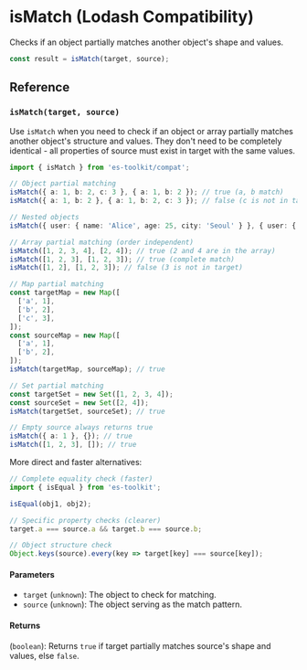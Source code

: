 # isMatch (Lodash Compatibility)

Checks if an object partially matches another object's shape and values.

```typescript
const result = isMatch(target, source);
```

## Reference

### `isMatch(target, source)`

Use `isMatch` when you need to check if an object or array partially matches another object's structure and values. They don't need to be completely identical - all properties of source must exist in target with the same values.

```typescript
import { isMatch } from 'es-toolkit/compat';

// Object partial matching
isMatch({ a: 1, b: 2, c: 3 }, { a: 1, b: 2 }); // true (a, b match)
isMatch({ a: 1, b: 2 }, { a: 1, b: 2, c: 3 }); // false (c is not in target)

// Nested objects
isMatch({ user: { name: 'Alice', age: 25, city: 'Seoul' } }, { user: { name: 'Alice', age: 25 } }); // true

// Array partial matching (order independent)
isMatch([1, 2, 3, 4], [2, 4]); // true (2 and 4 are in the array)
isMatch([1, 2, 3], [1, 2, 3]); // true (complete match)
isMatch([1, 2], [1, 2, 3]); // false (3 is not in target)

// Map partial matching
const targetMap = new Map([
  ['a', 1],
  ['b', 2],
  ['c', 3],
]);
const sourceMap = new Map([
  ['a', 1],
  ['b', 2],
]);
isMatch(targetMap, sourceMap); // true

// Set partial matching
const targetSet = new Set([1, 2, 3, 4]);
const sourceSet = new Set([2, 4]);
isMatch(targetSet, sourceSet); // true

// Empty source always returns true
isMatch({ a: 1 }, {}); // true
isMatch([1, 2, 3], []); // true
```

More direct and faster alternatives:

```typescript
// Complete equality check (faster)
import { isEqual } from 'es-toolkit';

isEqual(obj1, obj2);

// Specific property checks (clearer)
target.a === source.a && target.b === source.b;

// Object structure check
Object.keys(source).every(key => target[key] === source[key]);
```

#### Parameters

- `target` (`unknown`): The object to check for matching.
- `source` (`unknown`): The object serving as the match pattern.

#### Returns

(`boolean`): Returns `true` if target partially matches source's shape and values, else `false`.
